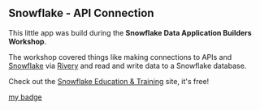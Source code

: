 ## Snowflake - API Connection

This little app was build during the **Snowflake Data Application Builders Workshop**.

The workshop covered things like making connections to APIs and [Snowflake](https://snowflake.com) via [Rivery](https://rivery.io/) and read and write data to a Snowflake database. 

Check out the [Snowflake Education & Training](https://snowflake.com/education-and-training) site, it's free!

<!--[streamlit app](https://babsberlin-snowflake-app01-streamlit-app-3wn3v8.streamlitapp.com/) - please use with caution, it is connected to a Trial account.-->

[my badge](https://www.credly.com/badges/8c563bd2-75b3-49c4-9130-3f290f836ce0/public_url)

